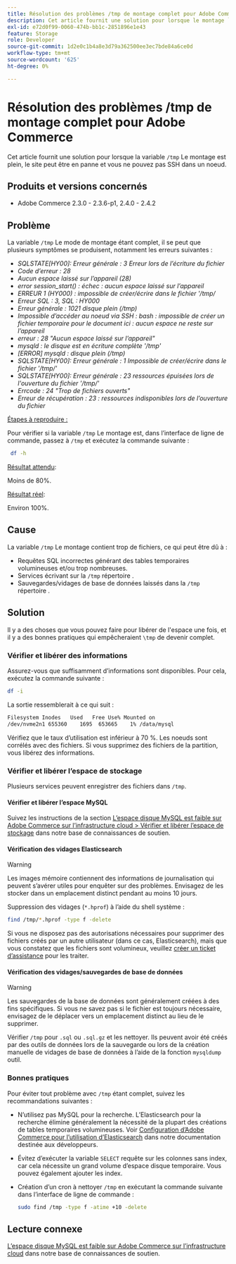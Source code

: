 ```yaml
---
title: Résolution des problèmes /tmp de montage complet pour Adobe Commerce
description: Cet article fournit une solution pour lorsque le montage `/tmp` est plein, que le site peut être hors service et que vous ne pouvez pas SSH dans un noeud.
exl-id: e72d0f99-0060-474b-bb1c-2851896e1e43
feature: Storage
role: Developer
source-git-commit: 1d2e0c1b4a8e3d79a362500ee3ec7bde84a6ce0d
workflow-type: tm+mt
source-wordcount: '625'
ht-degree: 0%

---
```


# Résolution des problèmes /tmp de montage complet pour Adobe Commerce

Cet article fournit une solution pour lorsque la variable `/tmp` Le montage est plein, le site peut être en panne et vous ne pouvez pas SSH dans un noeud.

## Produits et versions concernés

* Adobe Commerce 2.3.0 - 2.3.6-p1, 2.4.0 - 2.4.2

## Problème

La variable `/tmp` Le mode de montage étant complet, il se peut que plusieurs symptômes se produisent, notamment les erreurs suivantes :

* *SQLSTATE[HY00]: Erreur générale : 3 Erreur lors de l’écriture du fichier*
* *Code d’erreur : 28*
* *Aucun espace laissé sur l’appareil (28)*
* *error session_start() : échec : aucun espace laissé sur l’appareil*
* *ERREUR 1 (HY000) : impossible de créer/écrire dans le fichier &#39;/tmp/*
* *Erreur SQL : 3, SQL : HY000*
* *Erreur générale : 1021 disque plein (/tmp)*
* *Impossible d’accéder au noeud via SSH :*
  *bash : impossible de créer un fichier temporaire pour le document ici : aucun espace ne reste sur l’appareil*
* *erreur : 28 &quot;Aucun espace laissé sur l’appareil&quot;*
* *mysqld : le disque est en écriture complète &#39;/tmp&#39;*
* *[ERROR] mysqld : disque plein (/tmp)*
* *SQLSTATE[HY00]: Erreur générale : 1 Impossible de créer/écrire dans le fichier &#39;/tmp/&#39;*
* *SQLSTATE[HY00]: Erreur générale : 23 ressources épuisées lors de l&#39;ouverture du fichier &#39;/tmp/&#39;*
* *Errcode : 24 &quot;Trop de fichiers ouverts&quot;*
* *Erreur de récupération : 23 : ressources indisponibles lors de l’ouverture du fichier*


<u>Étapes à reproduire :</u>

Pour vérifier si la variable `/tmp` Le montage est, dans l’interface de ligne de commande, passez à `/tmp` et exécutez la commande suivante :

```bash
 df -h
```

<u>Résultat attendu</u>:

Moins de 80%.

<u>Résultat réel</u>:

Environ 100%.

## Cause

La variable `/tmp` Le montage contient trop de fichiers, ce qui peut être dû à :

* Requêtes SQL incorrectes générant des tables temporaires volumineuses et/ou trop nombreuses.
* Services écrivant sur la `/tmp` répertoire .
* Sauvegardes/vidages de base de données laissés dans la `/tmp` répertoire .

## Solution

Il y a des choses que vous pouvez faire pour libérer de l&#39;espace une fois, et il y a des bonnes pratiques qui empêcheraient `\tmp` de devenir complet.

### Vérifier et libérer des informations

Assurez-vous que suffisamment d’informations sont disponibles. Pour cela, exécutez la commande suivante :

```bash
df -i
```

La sortie ressemblerait à ce qui suit :

```bash
Filesystem Inodes   Used   Free Use% Mounted on
/dev/nvme2n1 655360    1695  653665    1% /data/mysql
```

Vérifiez que le taux d’utilisation est inférieur à 70 %. Les noeuds sont corrélés avec des fichiers. Si vous supprimez des fichiers de la partition, vous libérez des informations.

### Vérifier et libérer l’espace de stockage

Plusieurs services peuvent enregistrer des fichiers dans `/tmp`.

#### Vérifier et libérer l’espace MySQL

Suivez les instructions de la section [L’espace disque MySQL est faible sur Adobe Commerce sur l’infrastructure cloud > Vérifier et libérer l’espace de stockage](/help/troubleshooting/database/mysql-disk-space-is-low-on-magento-commerce-cloud.md#check_and_free) dans notre base de connaissances de soutien.

#### Vérification des vidages Elasticsearch

>[!WARNING]
>
>Les images mémoire contiennent des informations de journalisation qui peuvent s’avérer utiles pour enquêter sur des problèmes. Envisagez de les stocker dans un emplacement distinct pendant au moins 10 jours.

Suppression des vidages (`*.hprof`) à l’aide du shell système :

```bash
find /tmp/*.hprof -type f -delete
```

Si vous ne disposez pas des autorisations nécessaires pour supprimer des fichiers créés par un autre utilisateur (dans ce cas, Elasticsearch), mais que vous constatez que les fichiers sont volumineux, veuillez [créer un ticket d’assistance](/help/help-center-guide/help-center/magento-help-center-user-guide.md#submit-ticket) pour les traiter.

#### Vérification des vidages/sauvegardes de base de données

>[!WARNING]
>
>Les sauvegardes de la base de données sont généralement créées à des fins spécifiques. Si vous ne savez pas si le fichier est toujours nécessaire, envisagez de le déplacer vers un emplacement distinct au lieu de le supprimer.

Vérifier `/tmp` pour `.sql` ou `.sql.gz` et les nettoyer. Ils peuvent avoir été créés par des outils de données lors de la sauvegarde ou lors de la création manuelle de vidages de base de données à l’aide de la fonction `mysqldump` outil.

### Bonnes pratiques

Pour éviter tout problème avec `/tmp` étant complet, suivez les recommandations suivantes :

* N’utilisez pas MySQL pour la recherche. L’Elasticsearch pour la recherche élimine généralement la nécessité de la plupart des créations de tables temporaires volumineuses. Voir [Configuration d’Adobe Commerce pour l’utilisation d’Elasticsearch](https://devdocs.magento.com/guides/v2.2/config-guide/elasticsearch/configure-magento.html) dans notre documentation destinée aux développeurs.
* Évitez d’exécuter la variable `SELECT` requête sur les colonnes sans index, car cela nécessite un grand volume d’espace disque temporaire. Vous pouvez également ajouter les index.
* Création d’un cron à nettoyer `/tmp` en exécutant la commande suivante dans l’interface de ligne de commande :

  ```bash
  sudo find /tmp -type f -atime +10 -delete
  ```

## Lecture connexe

[L’espace disque MySQL est faible sur Adobe Commerce sur l’infrastructure cloud](/help/troubleshooting/database/mysql-disk-space-is-low-on-magento-commerce-cloud.md) dans notre base de connaissances de soutien.
